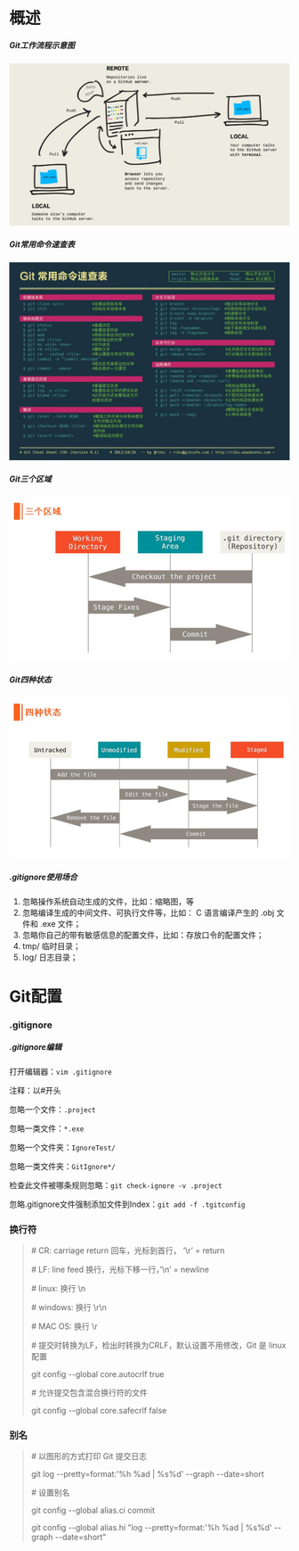 #  概述
##### Git工作流程示意图
![](Images\Git工作流程示意图.jpg)
##### Git常用命令速查表
![](Images\Git常用命令速查表.jpg)
##### Git三个区域
![](Images\Git三个区域.jpg)
##### Git四种状态
![](Images\Git四种状态.jpg)
##### .gitignore使用场合
1. 忽略操作系统自动生成的文件，比如：缩略图，等
2. 忽略编译生成的中间文件、可执行文件等，比如： C 语言编译产生的 .obj 文件和 .exe 文件；
3. 忽略你自己的带有敏感信息的配置文件，比如：存放口令的配置文件；
4. tmp/ 临时目录；
5. log/ 日志目录；

# Git配置
### .gitignore
##### .gitignore编辑
打开编辑器：```vim .gitignore```

注释：以#开头

忽略一个文件：```.project```

忽略一类文件：```*.exe```

忽略一个文件夹：```IgnoreTest/```

忽略一类文件夹：```GitIgnore*/```

检查此文件被哪条规则忽略：```git check-ignore -v .project```

忽略.gitignore文件强制添加文件到Index：```git add -f .tgitconfig```

### 换行符
> \# CR: carriage return 回车，光标到首行， ‘\r’ = return
> 
> \# LF: line feed 换行，光标下移一行，’\n’ = newline
> 
> \# linux: 换行 \n
> 
> \# windows: 换行 \r\n
> 
> \# MAC OS: 换行 \r
> 
> \# 提交时转换为LF，检出时转换为CRLF，默认设置不用修改，Git 是 linux 配置
> 
> git config --global core.autocrlf true
> 
> \# 允许提交包含混合换行符的文件
> 
> git config --global core.safecrlf false

### 别名
> \# 以图形的方式打印 Git 提交日志
> 
> git log --pretty=format:'%h %ad | %s%d' --graph --date=short
> 
> \# 设置别名
> 
> git config --global alias.ci commit
>
> git config --global alias.hi "log --pretty=format:'%h %ad | %s%d' --graph --date=short"